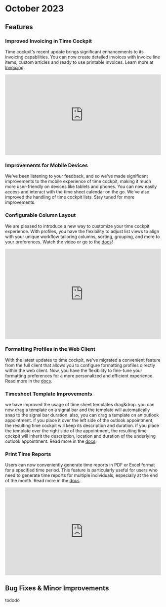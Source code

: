# October 2023

## Features

### Improved Invoicing in Time Cockpit

Time cockpit's recent update brings significant enhancements to its invoicing capabilities. You can now create detailed invoices with invoice line items, custom articles and ready to use printable invoices. Learn more at [Invoicing](~/doc/project-time-tracking/billing.md).

<div style="padding:51.82% 0 0 0;position:relative;"><iframe src="https://player.vimeo.com/video/871357620?badge=0&amp;autopause=0&amp;player_id=0&amp;app_id=58479" frameborder="0" allow="autoplay; fullscreen; picture-in-picture" style="position:absolute;top:0;left:0;width:100%;height:100%;" title="invoicing"></iframe></div><script src="https://player.vimeo.com/api/player.js"></script>

### Improvements for Mobile Devices

We've been listening to your feedback, and so we've made significant improvements to the mobile experience of time cockpit, making it much more user-friendly on devices like tablets and phones. You can now easily access and interact with the time sheet calendar on the go. We've also improved the handling of time cockpit lists. Stay tuned for more improvements.

### Configurable Column Layout

We are pleased to introduce a new way to customize your time cockpit experience. With profiles, you have the flexibility to adjust list views to align with your unique workflow tailoring columns, sorting, grouping, and more to your preferences. Watch the video or go to the [docs](~/doc/ui/lists/entityview-profiles.md)!

<div style="padding:57.91% 0 0 0;position:relative;"><iframe src="https://player.vimeo.com/video/864699078?badge=0&amp;autopause=0&amp;player_id=0&amp;app_id=58479" frameborder="0" allow="autoplay; fullscreen; picture-in-picture" style="position:absolute;top:0;left:0;width:100%;height:100%;" title="create-entityview-profiles"></iframe></div><script src="https://player.vimeo.com/api/player.js"></script>

### Formatting Profiles in the Web Client

With the latest updates to time cockpit, we've migrated a convenient feature from the full client that allows you to configure formatting profiles directly within the web client. Now, you have the flexibility to fine-tune your formatting preferences for a more personalized and efficient experience. Read more in the [docs](~/doc/timesheet-calendar/formatting-profiles.md).

### Timesheet Template Improvements

we have improved the usage of time sheet templates drag&drop. you can now drag a template on a signal bar and the template will automatically snap to the signal bar duration. also, you can drag a template on an outlook appointment. if you place it over the left side of the outlook appointment, the resulting time cockpit will keep its description and duration. if you place the template over the right side of the appointment, the resulting time cockpit will inherit the description, location and duration of the underlying outlook appointment. Read more in the [docs](~/doc/timesheet-calendar/timesheet-templates.md).

### Print Time Reports

Users can now conveniently generate time reports in PDF or Excel format for a specified time period. This feature is particularly useful for users who need to generate time reports for multiple individuals, especially at the end of the month. Read more in the [docs](~/doc/employee-time-tracking/time-report.md).

<div style="padding:56.25% 0 0 0;position:relative;"><iframe src="https://player.vimeo.com/video/869442493?badge=0&amp;autopause=0&amp;player_id=0&amp;app_id=58479" frameborder="0" allow="autoplay; fullscreen; picture-in-picture" style="position:absolute;top:0;left:0;width:100%;height:100%;" title="print-time-reports"></iframe></div><script src="https://player.vimeo.com/api/player.js"></script>

## Bug Fixes & Minor Improvements

tododo